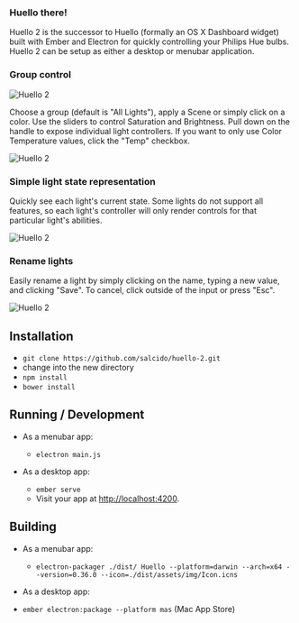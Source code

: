 ### Huello there!
Huello 2 is the successor to Huello (formally an OS X Dashboard widget) built with Ember and Electron for quickly controlling your Philips Hue bulbs. Huello 2 can be setup as either a desktop or menubar application.

### Group control
![Huello 2](https://dl.dropboxusercontent.com/u/22745901/huello-2/huello-small.png)

Choose a group (default is "All Lights"), apply a Scene or simply click on a color. Use the sliders to control Saturation and Brightness. Pull down on the handle to expose individual light controllers. If you want to only use Color Temperature values, click the "Temp" checkbox.

![Huello 2](https://dl.dropboxusercontent.com/u/22745901/huello-2/Huello.png)

### Simple light state representation

Quickly see each light's current state. Some lights do not support all features, so each light's controller will only render controls for that particular light's abilities. 

![Huello 2](https://dl.dropboxusercontent.com/u/22745901/huello-2/off-state.png)


### Rename lights

Easily rename a light by simply clicking on the name, typing a new value, and clicking "Save". To cancel, click outside of the input or press "Esc".

![Huello 2](https://dl.dropboxusercontent.com/u/22745901/huello-2/rename.png)


## Installation

* `git clone https://github.com/salcido/huello-2.git`
* change into the new directory
* `npm install`
* `bower install`

## Running / Development

* As a menubar app:
  * `electron main.js`

* As a desktop app:
  * `ember serve`
  * Visit your app at [http://localhost:4200](http://localhost:4200).


## Building
* As a menubar app:
  * `electron-packager ./dist/ Huello --platform=darwin --arch=x64 --version=0.36.0 --icon=./dist/assets/img/Icon.icns`

* As a desktop app:
 * `ember electron:package --platform mas` (Mac App Store)


